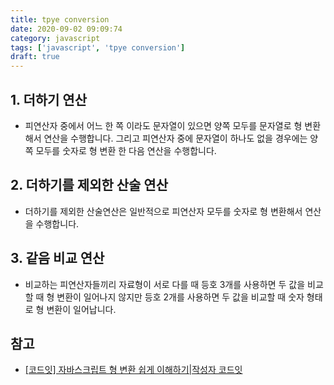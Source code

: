 ```yaml
---
title: tpye conversion
date: 2020-09-02 09:09:74
category: javascript
tags: ['javascript', 'tpye conversion']
draft: true
---
```


## 1. 더하기 연산

- 피연산자 중에서 어느 한 쪽 이라도 문자열이 있으면 양쪽 모두를 문자열로 형 변환해서 연산을 수행합니다. 그리고 피연산자 중에 문자열이 하나도 없을 경우에는 양쪽 모두를 숫자로 형 변환 한 다음 연산을 수행합니다.

## 2. 더하기를 제외한 산술 연산

- 더하기를 제외한 산술연산은 일반적으로 피연산자 모두를 숫자로 형 변환해서 연산을 수행합니다.

## 3. 같음 비교 연산

- 비교하는 피연산자들끼리 자료형이 서로 다를 때 등호 3개를 사용하면 두 값을 비교할 때 형 변환이 일어나지 않지만 등호 2개를 사용하면 두 값을 비교할 때 숫자 형태로 형 변환이 일어납니다.

## 참고

- [[코드잇] 자바스크립트 형 변환 쉽게 이해하기|작성자 코드잇](https://blog.naver.com/codeitofficial/222076214988)

